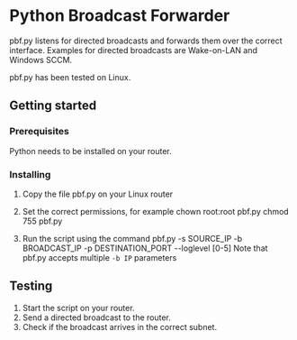 # Python Broadcast Forwarder #

pbf.py listens for directed broadcasts and forwards them over the correct
interface. Examples for directed broadcasts are Wake-on-LAN and Windows
SCCM.

pbf.py has been tested on Linux.

## Getting started ##

### Prerequisites ###
Python needs to be installed on your router.

### Installing ###
1. Copy the file pbf.py on your Linux router
2. Set the correct permissions, for example
       chown root:root pbf.py
       chmod 755 pbf.py

3. Run the script using the command
       pbf.py -s SOURCE_IP -b BROADCAST_IP -p DESTINATION_PORT --loglevel [0-5]
   Note that pbf.py accepts multiple `-b IP` parameters

## Testing ##
1. Start the script on your router.
2. Send a directed broadcast to the router.
3. Check if the broadcast arrives in the correct subnet.
